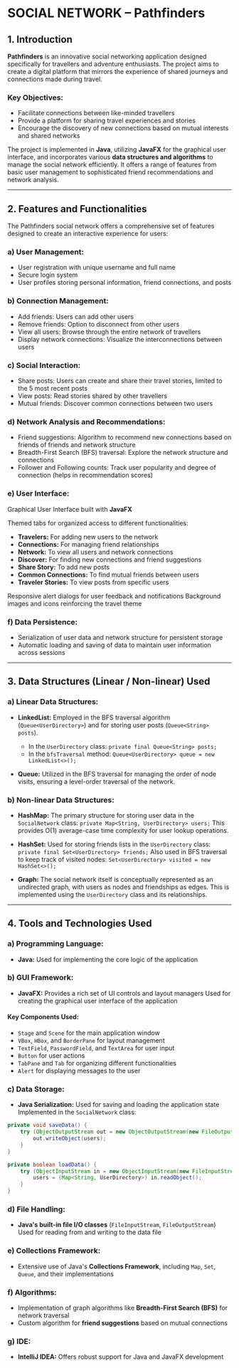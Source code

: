 
# **SOCIAL NETWORK – Pathfinders**

## **1. Introduction**

**Pathfinders** is an innovative social networking application designed specifically for travellers and adventure enthusiasts. The project aims to create a digital platform that mirrors the experience of shared journeys and connections made during travel.

### **Key Objectives:**

* Facilitate connections between like-minded travellers
* Provide a platform for sharing travel experiences and stories
* Encourage the discovery of new connections based on mutual interests and shared networks

The project is implemented in **Java**, utilizing **JavaFX** for the graphical user interface, and incorporates various **data structures and algorithms** to manage the social network efficiently. It offers a range of features from basic user management to sophisticated friend recommendations and network analysis.

---

## **2. Features and Functionalities**

The Pathfinders social network offers a comprehensive set of features designed to create an interactive experience for users:

### **a) User Management:**

* User registration with unique username and full name
* Secure login system
* User profiles storing personal information, friend connections, and posts

### **b) Connection Management:**

* Add friends: Users can add other users
* Remove friends: Option to disconnect from other users
* View all users: Browse through the entire network of travellers
* Display network connections: Visualize the interconnections between users

### **c) Social Interaction:**

* Share posts: Users can create and share their travel stories, limited to the 5 most recent posts
* View posts: Read stories shared by other travellers
* Mutual friends: Discover common connections between two users

### **d) Network Analysis and Recommendations:**

* Friend suggestions: Algorithm to recommend new connections based on friends of friends and network structure
* Breadth-First Search (BFS) traversal: Explore the network structure and connections
* Follower and Following counts: Track user popularity and degree of connection (helps in recommendation scores)

### **e) User Interface:**

Graphical User Interface built with **JavaFX**

Themed tabs for organized access to different functionalities:

* **Travelers:** For adding new users to the network
* **Connections:** For managing friend relationships
* **Network:** To view all users and network connections
* **Discover:** For finding new connections and friend suggestions
* **Share Story:** To add new posts
* **Common Connections:** To find mutual friends between users
* **Traveler Stories:** To view posts from specific users

Responsive alert dialogs for user feedback and notifications
Background images and icons reinforcing the travel theme

### **f) Data Persistence:**

* Serialization of user data and network structure for persistent storage
* Automatic loading and saving of data to maintain user information across sessions

---

## **3. Data Structures (Linear / Non-linear) Used**

### **a) Linear Data Structures:**

* **LinkedList:**
  Employed in the BFS traversal algorithm (`Queue<UserDirectory>`) and for storing user posts (`Queue<String> posts`).

  * In the `UserDirectory` class:
    `private final Queue<String> posts;`
  * In the `bfsTraversal` method:
    `Queue<UserDirectory> queue = new LinkedList<>();`

* **Queue:**
  Utilized in the BFS traversal for managing the order of node visits, ensuring a level-order traversal of the network.

### **b) Non-linear Data Structures:**

* **HashMap:**
  The primary structure for storing user data in the `SocialNetwork` class:
  `private Map<String, UserDirectory> users;`
  This provides O(1) average-case time complexity for user lookup operations.

* **HashSet:**
  Used for storing friends lists in the `UserDirectory` class:
  `private final Set<UserDirectory> friends;`
  Also used in BFS traversal to keep track of visited nodes:
  `Set<UserDirectory> visited = new HashSet<>();`

* **Graph:**
  The social network itself is conceptually represented as an undirected graph, with users as nodes and friendships as edges.
  This is implemented using the `UserDirectory` class and its relationships.

---

## **4. Tools and Technologies Used**

### **a) Programming Language:**

* **Java:**
  Used for implementing the core logic of the application

### **b) GUI Framework:**

* **JavaFX:**
  Provides a rich set of UI controls and layout managers
  Used for creating the graphical user interface of the application

#### **Key Components Used:**

* `Stage` and `Scene` for the main application window
* `VBox`, `HBox`, and `BorderPane` for layout management
* `TextField`, `PasswordField`, and `TextArea` for user input
* `Button` for user actions
* `TabPane` and `Tab` for organizing different functionalities
* `Alert` for displaying messages to the user

### **c) Data Storage:**

* **Java Serialization:**
  Used for saving and loading the application state
  Implemented in the `SocialNetwork` class:

```java
private void saveData() {
    try (ObjectOutputStream out = new ObjectOutputStream(new FileOutputStream(DATA_FILE))) {
        out.writeObject(users);
    }
}

private boolean loadData() {
    try (ObjectInputStream in = new ObjectInputStream(new FileInputStream(DATA_FILE))) {
        users = (Map<String, UserDirectory>) in.readObject();
    }
}
```

### **d) File Handling:**

* **Java's built-in file I/O classes** (`FileInputStream`, `FileOutputStream`)
  Used for reading from and writing to the data file

### **e) Collections Framework:**

* Extensive use of Java's **Collections Framework**, including `Map`, `Set`, `Queue`, and their implementations

### **f) Algorithms:**

* Implementation of graph algorithms like **Breadth-First Search (BFS)** for network traversal
* Custom algorithm for **friend suggestions** based on mutual connections

### **g) IDE:**

* **IntelliJ IDEA:**
  Offers robust support for Java and JavaFX development

